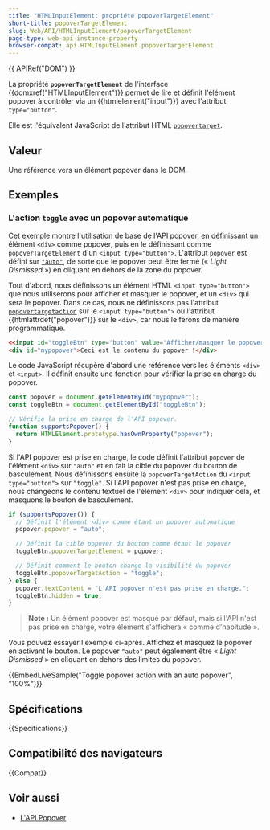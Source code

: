 ```yaml
---
title: "HTMLInputElement: propriété popoverTargetElement"
short-title: popoverTargetElement
slug: Web/API/HTMLInputElement/popoverTargetElement
page-type: web-api-instance-property
browser-compat: api.HTMLInputElement.popoverTargetElement
---
```


{{ APIRef("DOM") }}

La propriété **`popoverTargetElement`** de l'interface {{domxref("HTMLInputElement")}} permet de lire et définit l'élément popover à contrôler via un {{htmlelement("input")}} avec l'attribut `type="button"`.

Elle est l'équivalent JavaScript de l'attribut HTML [`popovertarget`](/fr/docs/Web/HTML/Element/input#l_attribut_popovertarget).

## Valeur

Une référence vers un élément popover dans le DOM.

## Exemples

### L'action `toggle` avec un popover automatique

Cet exemple montre l'utilisation de base de l'API popover, en définissant un élément `<div>` comme popover, puis en le définissant comme `popoverTargetElement` d'un `<input type="button">`.
L'attribut `popover` est défini sur [`"auto"`](/fr/docs/Web/API/Popover_API/Using#l_état_auto_et_la_suppression_légère), de sorte que le popover peut être fermé (« _Light Dismissed_ ») en cliquant en dehors de la zone du popover.

Tout d'abord, nous définissons un élément HTML `<input type="button">` que nous utiliserons pour afficher et masquer le popover, et un `<div>` qui sera le popover.
Dans ce cas, nous ne définissons pas l'attribut [`popovertargetaction`](/fr/docs/Web/HTML/Element/input#popovertargetaction) sur le `<input type="button">` ou l'attribut {{htmlattrdef("popover")}} sur le `<div>`, car nous le ferons de manière programmatique.

```html
<<input id="toggleBtn" type="button" value="Afficher/masquer le popover" />
<div id="mypopover">Ceci est le contenu du popover !</div>
```

Le code JavaScript récupère d'abord une référence vers les éléments `<div>` et `<input>`.
Il définit ensuite une fonction pour vérifier la prise en charge du popover.

```js
const popover = document.getElementById("mypopover");
const toggleBtn = document.getElementById("toggleBtn");

// Vérifie la prise en charge de l'API popover.
function supportsPopover() {
  return HTMLElement.prototype.hasOwnProperty("popover");
}
```

Si l'API popover est prise en charge, le code définit l'attribut `popover` de l'élément `<div>` sur `"auto"` et en fait la cible du popover du bouton de basculement.
Nous définissons ensuite la `popoverTargetAction` du `<input type="button">` sur `"toggle"`.
Si l'API popover n'est pas prise en charge, nous changeons le contenu textuel de l'élément `<div>` pour indiquer cela, et masquons le bouton de basculement.

```js
if (supportsPopover()) {
  // Définit l'élément <div> comme étant un popover automatique
  popover.popover = "auto";

  // Définit la cible popover du bouton comme étant le popover
  toggleBtn.popoverTargetElement = popover;

  // Définit comment le bouton change la visibilité du popover
  toggleBtn.popoverTargetAction = "toggle";
} else {
  popover.textContent = "L'API popover n'est pas prise en charge.";
  toggleBtn.hidden = true;
}
```

> **Note :** Un élément popover est masqué par défaut, mais si l'API n'est pas prise en charge, votre élément s'affichera « comme d'habitude ».

Vous pouvez essayer l'exemple ci-après.
Affichez et masquez le popover en activant le bouton.
Le popover `"auto"` peut également être « _Light Dismissed_ » en cliquant en dehors des limites du popover.

{{EmbedLiveSample("Toggle popover action with an auto popover", "100%")}}

## Spécifications

{{Specifications}}

## Compatibilité des navigateurs

{{Compat}}

## Voir aussi

- [L'API Popover](/fr/docs/Web/API/Popover_API)
